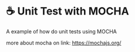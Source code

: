 # :coffee: Unit Test with MOCHA

A example of how do unit tests using MOCHA

more about mocha on link: https://mochajs.org/ 